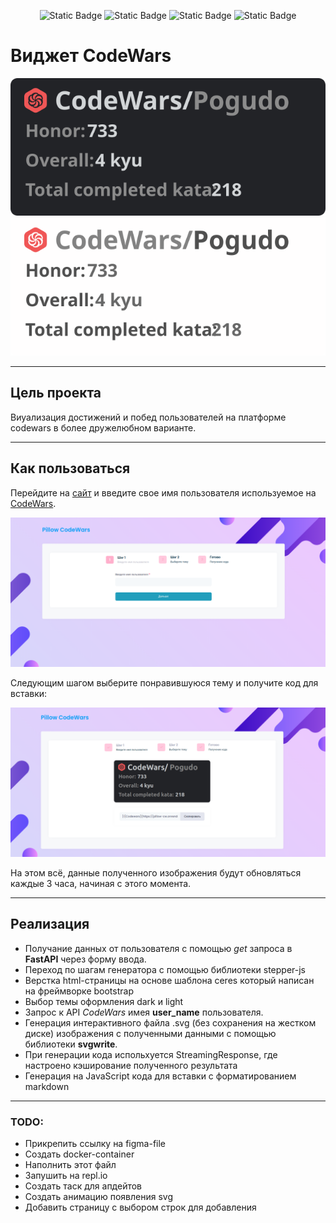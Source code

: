 <center> 

![Static Badge](https://img.shields.io/badge/Python-3.11-orange)
![Static Badge](https://img.shields.io/badge/fastAPI-0.109.0-green)
![Static Badge](https://img.shields.io/badge/Uvicorn-0.26.0-blue)
![Static Badge](https://img.shields.io/badge/svgWrite-1.4.3-blue)

</center>

# Виджет CodeWars
[![Codewars](./static/templates/assets/media/theme_dark.svg)]()
[![Codewars](./static/templates/assets/media/theme_light.svg)]()

---
## Цель проекта
Виуализация достижений и побед пользователей на платформе codewars в более дружелюбном варианте.

---

## Как пользоваться
Перейдите на [сайт](https://pillow-cw.onrender.com/) и введите свое имя пользователя используемое на [CodeWars](https://codewars.com).

![](./src/img/screen.png)

Следующим шагом выберите понравившуюся тему и получите код для вставки:

![](./src/img/screen2.png)

На этом всё, данные полученного изображения будут обновляться каждые 3 часа, начиная с этого момента.

---
## Реализация

- Получание данных от пользователя с помощью *get* запроса в **FastAPI** через форму ввода.
- Переход по шагам генератора с помощью библиотеки stepper-js
- Верстка html-страницы на основе шаблона ceres который написан на фреймворке bootstrap
- Выбор темы оформления dark и light
- Запрос к API *CodeWars* имея **user_name** пользователя.
- Генерация интерактивного файла .svg (без сохранения на жестком диске) изображения с полученными данными с помощью библиотеки **svgwrite**.
- При генерации кода испольхуется StreamingResponse, где настроено кэширование полученного результата
- Генерация на JavaScript кода для вставки с форматированием markdown

---

### TODO:
- Прикрепить ссылку на figma-file
- Создать docker-container
- Наполнить этот файл
- Запушить на repl.io
- Создать таск для апдейтов
- Создать анимацию появления svg
- Добавить страницу с выбором строк для добавления

